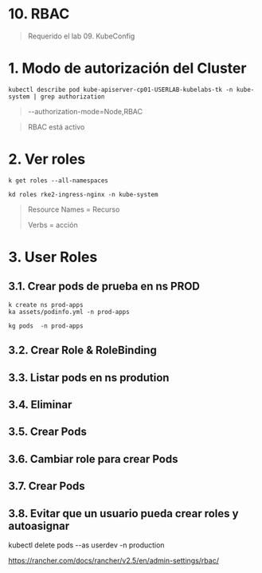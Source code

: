 # 10. RBAC <!-- omit in TOC -->

> Requerido el lab 09. KubeConfig
# 1. Modo de autorización del Cluster
```vim
kubectl describe pod kube-apiserver-cp01-USERLAB-kubelabs-tk -n kube-system | grep authorization
```

>  --authorization-mode=Node,RBAC

> RBAC está activo

# 2. Ver roles
```vim
k get roles --all-namespaces

kd roles rke2-ingress-nginx -n kube-system
```
> Resource Names = Recurso
>
> Verbs = acción


# 3. User Roles
## 3.1. Crear pods de prueba en ns PROD
```vim
k create ns prod-apps
ka assets/podinfo.yml -n prod-apps

kg pods  -n prod-apps
```
## 3.2. Crear Role & RoleBinding
## 3.3. Listar pods en ns prodution
## 3.4. Eliminar
## 3.5. Crear Pods
## 3.6. Cambiar role para crear Pods
## 3.7. Crear Pods

## 3.8. Evitar que un usuario pueda crear roles y autoasignar

kubectl delete pods --as userdev -n production



https://rancher.com/docs/rancher/v2.5/en/admin-settings/rbac/
